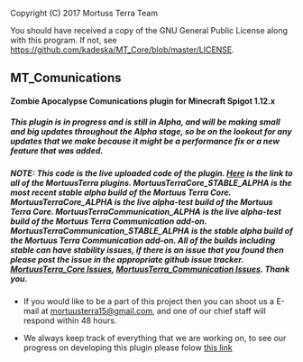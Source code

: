 Copyright (C) 2017   Mortuss Terra Team

You should have received a copy of the GNU General Public License
    along with this program.  If not, see <https://github.com/kadeska/MT_Core/blob/master/LICENSE>.
    
## MT_Comunications 
#### Zombie Apocalypse Comunications plugin for Minecraft Spigot 1.12.x

 ##### This plugin is in progress and is still in Alpha, and will be making small and big updates throughout the Alpha stage, so be on the lookout for any updates that we make because it might be a performance fix or a new feature that was added.
 
 ##### NOTE: This code is the live uploaded code of the plugin. [Here](https://github.com/kadeska/Morrtus_Terra_Plugin) is the link to all of the MortuusTerra plugins. MortuusTerraCore_STABLE_ALPHA is the most recent stable alpha build of the Mortuus Terra Core. MortuusTerraCore_ALPHA is the live alpha-test build of the Mortuus Terra Core. MortuusTerraCommunication_ALPHA is the live alpha-test build of the Mortuus Terra Communication add-on. MortuusTerraCommunication_STABLE_ALPHA is the stable alpha build of the Mortuus Terra Communication add-on. All of the builds including stable can have stability issues, if there is an issue that you found then please post the issue in the appropriate github issue tracker. [MortuusTerra_Core Issues](https://github.com/kadeska/MT_Project/issues), [MortuusTerra_Communication Issues](https://github.com/kadeska/MT_Communication/issues). Thank you.
 
 
 * If you would like to be a part of this project then you can shoot us a E-mail at mortuusterra15@gmail.com, and one of our chief staff will respond within 48 hours. 
  
 * We always keep track of everything that we are working on, to see our progress on developing this plugin please folow [this link](https://docs.google.com/spreadsheets/d/15EERUpFyfcJvm9fOu2i8xv_FciDyYmpAS1dc35EzS1c/edit?usp=sharing)
  
